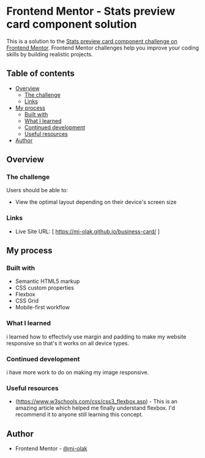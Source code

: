 # Frontend Mentor - Stats preview card component solution

This is a solution to the [Stats preview card component challenge on Frontend Mentor](https://www.frontendmentor.io/challenges/stats-preview-card-component-8JqbgoU62). Frontend Mentor challenges help you improve your coding skills by building realistic projects. 

## Table of contents

- [Overview](#overview)
  - [The challenge](#the-challenge)
  - [Links](#links)
- [My process](#my-process)
  - [Built with](#built-with)
  - [What I learned](#what-i-learned)
  - [Continued development](#continued-development)
  - [Useful resources](#useful-resources)
- [Author](#author)


## Overview

### The challenge

Users should be able to:

- View the optimal layout depending on their device's screen size


### Links
- Live Site URL: [ https://mi-olak.github.io/business-card/ ]

## My process

### Built with

- Semantic HTML5 markup
- CSS custom properties
- Flexbox
- CSS Grid
- Mobile-first workflow


### What I learned

i learned how to effectivly use margin and padding to make my website responsive so that's it works on all device types.



### Continued development

i have more work to do on making my image responsive.

### Useful resources

- (https://www.w3schools.com/css/css3_flexbox.asp) - This is an amazing article which helped me finally understand flexbox. I'd recommend it to anyone still learning this concept.


## Author

- Frontend Mentor - [@mi-olak]( https://www.frontendmentor.io/profile/mi-olak)

